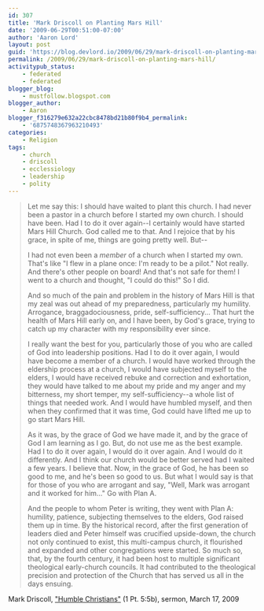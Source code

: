 ```yaml
---
id: 307
title: 'Mark Driscoll on Planting Mars Hill'
date: '2009-06-29T00:51:00-07:00'
author: 'Aaron Lord'
layout: post
guid: 'https://blog.devlord.io/2009/06/29/mark-driscoll-on-planting-mars-hill/'
permalink: /2009/06/29/mark-driscoll-on-planting-mars-hill/
activitypub_status:
    - federated
    - federated
blogger_blog:
    - mustfollow.blogspot.com
blogger_author:
    - Aaron
blogger_f316279e632a22cbc8478bd21b80f9b4_permalink:
    - '6875748367963210493'
categories:
    - Religion
tags:
    - church
    - driscoll
    - ecclessiology
    - leadership
    - polity
---
```


> Let me say this: I should have waited to plant this church. I had never been a pastor in a church before I started my own church. I should have been. Had I to do it over again--I certainly would have started Mars Hill Church. God called me to that. And I rejoice that by his grace, in spite of me, things are going pretty well. But--
> 
> I had not even been a <span style="font-style:italic;">member</span> of a church when I started my own. That's like "I flew in a plane once: I'm ready to be a pilot." Not really. And there's other people on board! And that's not safe for them! I went to a church and thought, "I could do this!" So I did.
> 
> And so much of the pain and problem in the history of Mars Hill is that my zeal was out ahead of my preparedness, particularly my humility. Arrogance, braggadociousness, pride, self-sufficiency... That hurt the health of Mars Hill early on, and I have been, by God's grace, trying to catch up my character with my responsibility ever since.
> 
> I really want the best for you, particularly those of you who are called of God into leadership positions. Had I to do it over again, I would have become a member of a church. I would have worked through the eldership process at a church, I would have subjected myself to the elders, I would have received rebuke and correction and exhortation, they would have talked to me about my pride and my anger and my bitterness, my short temper, my self-sufficiency--a whole list of things that needed work. And I would have humbled myself, and then when they confirmed that it was time, God could have lifted me up to go start Mars Hill.
> 
> As it was, by the grace of God we have made it, and by the grace of God I am learning as I go. But, do not use me as the best example. Had I to do it over again, I would do it over again. And I would do it differently. And I think our church would be better served had I waited a few years. I believe that. Now, in the grace of God, he has been so good to me, and he's been so good to us. But what I would say is that for those of you who are arrogant and say, "Well, Mark was arrogant and it worked for him..." Go with Plan A.
> 
> And the people to whom Peter is writing, they went with Plan A: humility, patience, subjecting themselves to the elders, God raised them up in time. By the historical record, after the first generation of leaders died and Peter himself was crucified upside-down, the church not only continued to exist, this multi-campus church, it flourished and expanded and other congregations were started. So much so, that, by the fourth century, it had been host to multiple significant theological early-church councils. It had contributed to the theological precision and protection of the Church that has served us all in the days ensuing.

Mark Driscoll, <a href="http://www.marshillchurch.org/media/trial/humble-christians">"Humble Christians"</a> (1 Pt. 5:5b), sermon, March 17, 2009
